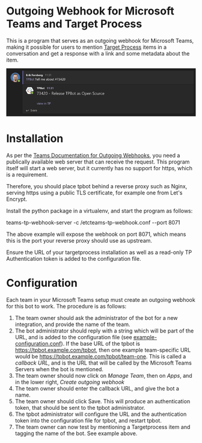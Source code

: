 # Outgoing Webhook for Microsoft Teams and Target Process

This is a program that serves as an outgoing webhook for Microsoft Teams,
making it possible for users to mention [Target Process][tp] items in a conversation
and get a response with a link and some metadata about the item.

![Teams showing response from TPBot](teams-tpbot-screenshot.png "Teams showing response from TPBot")


# Installation

As per the [Teams Documentation for Outgoing Webhooks][webhook-docs], you need a publically available
web server that can receive the request. This program itself will start a web server, but it currently
has no support for https, which is a requirement.

Therefore, you should place tpbot behind a reverse proxy such as Nginx, serving https using a public
TLS certificate, for example one from Let's Encrypt.

Install the python package in a virtualenv, and start the program as follows:

   teams-tp-webhook-server -c /etcteams-tp-webhook.conf --port 8071
   
The above example will expose the webhook on port 8071, which means this is the port your reverse
proxy should use as upstream.

Ensure the URL of your targetprocess installation as well as a read-only TP Authentication token is added
to the configuration file.

# Configuration

Each team in your Microsoft Teams setup must create an outgoing webhook for this bot to work. The
procedure is as follows:

1. The team owner should ask the administrator of the bot for a new integration, and provide the name of the team.
1. The bot administrator should reply with a string which will be part of the URL, and is added to the
   configuration file (see [example-configuration.conf](example-configuration.conf)).
   If the base URL of the tpbot is https://tpbot.example.com/tpbot, then one example team-specific URL would be
   https://tpbot.example.com/tpbot/team-one. This is called a *callback URL*, and is the URL that
   will be called by the Microsoft Teams Servers when the bot is mentioned. 
1. The team owner should now click on *Manage Team*, then on *Apps*, and in the lower right, *Create outgoing webhook*
1. The team owner should enter the callback URL, and give the bot a name. 
1. The team owner should click Save. This will produce an authentication token, that should be sent to the
   tpbot administrator.
1. The tpbot administrator will configure the URL and the authentication token into the configuration file
   for tpbot, and restart tpbot.
1. The team owner can now test by mentioning a Targetprocess item and tagging the name of the bot. See example 
   above. 


[tp]: https://targetprocess.com
[webhook-docs]: https://docs.microsoft.com/en-us/microsoftteams/platform/webhooks-and-connectors/how-to/add-outgoing-webhook
